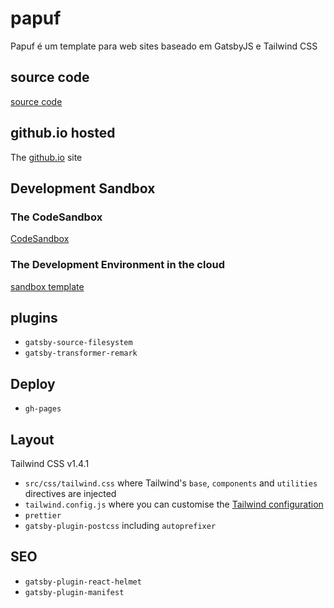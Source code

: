 # papuf

Papuf é um template para web sites baseado em GatsbyJS e Tailwind CSS
## source code

[source code](https://github.com/sallespro/papuf)

## github.io hosted

The [github.io](https://sallespro.github.io/papuf/) site

## Development Sandbox

### The CodeSandbox

[CodeSandbox](https://codesandbox.io/s/cool-murdock-riwjb)

### The Development Environment in the cloud

[sandbox template](https://codesandbox.io/s/github/sallespro/papuf)


## plugins

- `gatsby-source-filesystem`
- `gatsby-transformer-remark`

## Deploy

- `gh-pages`

## Layout 

 Tailwind CSS v1.4.1 

- `src/css/tailwind.css` where Tailwind's `base`, `components` and `utilities` directives are injected
- `tailwind.config.js` where you can customise the [Tailwind configuration](https://tailwindcss.com/docs/configuration/)
- `prettier`
- `gatsby-plugin-postcss` including `autoprefixer`

## SEO

- `gatsby-plugin-react-helmet`
- `gatsby-plugin-manifest`



